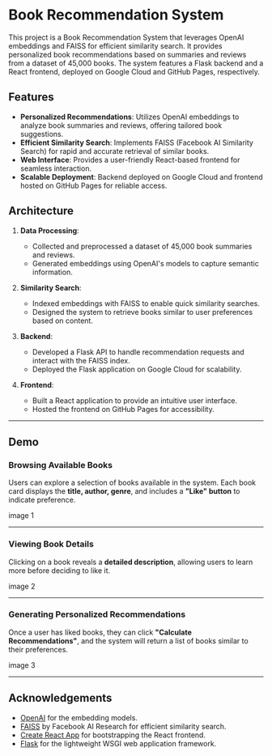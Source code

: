 # Book Recommendation System

This project is a Book Recommendation System that leverages OpenAI embeddings and FAISS for efficient similarity search. It provides personalized book recommendations based on summaries and reviews from a dataset of 45,000 books. The system features a Flask backend and a React frontend, deployed on Google Cloud and GitHub Pages, respectively.

## Features

- **Personalized Recommendations**: Utilizes OpenAI embeddings to analyze book summaries and reviews, offering tailored book suggestions.
- **Efficient Similarity Search**: Implements FAISS (Facebook AI Similarity Search) for rapid and accurate retrieval of similar books.
- **Web Interface**: Provides a user-friendly React-based frontend for seamless interaction.
- **Scalable Deployment**: Backend deployed on Google Cloud and frontend hosted on GitHub Pages for reliable access.

## Architecture

1. **Data Processing**:
   - Collected and preprocessed a dataset of 45,000 book summaries and reviews.
   - Generated embeddings using OpenAI's models to capture semantic information.

2. **Similarity Search**:
   - Indexed embeddings with FAISS to enable quick similarity searches.
   - Designed the system to retrieve books similar to user preferences based on content.

3. **Backend**:
   - Developed a Flask API to handle recommendation requests and interact with the FAISS index.
   - Deployed the Flask application on Google Cloud for scalability.

4. **Frontend**:
   - Built a React application to provide an intuitive user interface.
   - Hosted the frontend on GitHub Pages for accessibility.

---

## Demo

### Browsing Available Books
Users can explore a selection of books available in the system. Each book card displays the **title, author, genre**, and includes a **"Like" button** to indicate preference.

image 1

---

### Viewing Book Details
Clicking on a book reveals a **detailed description**, allowing users to learn more before deciding to like it.

image 2

---

### Generating Personalized Recommendations
Once a user has liked books, they can click **"Calculate Recommendations"**, and the system will return a list of books similar to their preferences.

image 3

---

## Acknowledgements

- [OpenAI](https://openai.com/) for the embedding models.
- [FAISS](https://github.com/facebookresearch/faiss) by Facebook AI Research for efficient similarity search.
- [Create React App](https://create-react-app.dev/) for bootstrapping the React frontend.
- [Flask](https://flask.palletsprojects.com/) for the lightweight WSGI web application framework.
